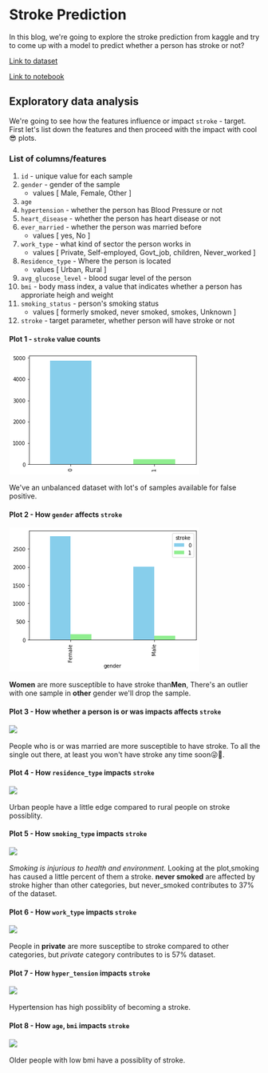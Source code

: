 # Stroke Prediction

In this blog, we're going to explore the stroke prediction from kaggle and try to come up with a model to predict whether a person has stroke or not?

[Link to dataset](https://www.kaggle.com/fedesoriano/stroke-prediction-dataset)

[Link to notebook](https://github.com/JpChii/ML-Projects/blob/main/end-to-end-stroke-prediction.ipynb)

## Exploratory data analysis

We're going to see how the features influence or impact `stroke` - target. First let's list down the features and then proceed with the impact with cool😎 plots.

### List of columns/features
1. `id` - unique value for each sample
2. `gender` - gender of the sample 
    - values [ Male, Female, Other ]
3. `age`
4. `hypertension` - whether the person has Blood Pressure or not
5. `heart_disease` - whether the person has heart disease or not
6. `ever_married` - whether the person was married before
    - values [ yes, No ]
7. `work_type` - what kind of sector the person works in
    - values [ Private, Self-employed, Govt_job, children, Never_worked ]
8. `Residence_type` - Where the person is located
    - values [ Urban, Rural ]
9. `avg_glucose_level` - blood sugar level of the person
10. `bmi` - body mass index, a value that indicates whether a person has approriate heigh and weight
11. `smoking_status` - person's smoking status
     - values [ formerly smoked, never smoked, smokes, Unknown ]
12. `stroke` - target parameter, whether person will have stroke or not

#### Plot 1 - `stroke` value counts
<img src="/images/stroke/target-value-counts.png">

We've an unbalanced dataset with lot's of samples available for false positive.

#### Plot 2 - How `gender` affects `stroke`
<img src="/images/stroke/stroke-gender.png">

**Women** are more susceptible to have stroke than**Men**, There's an outlier with one sample in **other** gender we'll drop the sample.

#### Plot 3 - How whether a person is or was impacts affects `stroke`
<image src="/images/stroke/ever-married-stroke.png">

People who is or was married are more susceptible to have stroke. To all the single out there, at least you won't have stroke any time soon😜🤣.

#### Plot 4 - How `residence_type` impacts `stroke`
<image src="/images/stroke/residence-type-stroke.png">
    
Urban people have a little edge compared to rural people on stroke possiblity.

#### Plot 5 - How `smoking_type` impacts `stroke`
<image src="/images/stroke/smoking-type-stroke.png">

*Smoking is injurious to health and environment*. Looking at the plot,smoking has caused a little percent of them a stroke. **never smoked** are affected by stroke higher than other categories, but never_smoked contributes to 37% of the dataset.

#### Plot 6 - How `work_type` impacts `stroke`
<image src="/images/stroke/work-type-stroke.png">

People in **private** are more susceptibe to stroke compared to other categories, but *private* category contributes to is 57% dataset. 

#### Plot 7 - How `hyper_tension` impacts `stroke`
<image src="/images/stroke/hyper-tension-stroke.png">
    
Hypertension has high possiblity of becoming a stroke.
 
#### Plot 8 - How `age`, `bmi` impacts `stroke`
<image src="/images/stroke/age-bmi-stroke.png">

Older people with low bmi have a possiblity of stroke.
